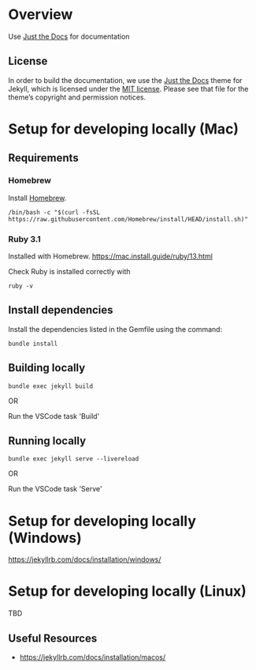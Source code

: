 # Overview

Use [Just the Docs](https://github.com/just-the-docs/just-the-docs) for documentation

## License

In order to build the documentation, we use the [Just the
Docs](https://github.com/just-the-docs/just-the-docs) theme for Jekyll, which
is licensed under the [MIT license](../licenses/LICENSE-just-the-docs.txt).
Please see that file for the theme’s copyright and permission notices.

# Setup for developing locally (Mac)

## Requirements

### Homebrew

Install [Homebrew](https://brew.sh/).
```
/bin/bash -c "$(curl -fsSL https://raw.githubusercontent.com/Homebrew/install/HEAD/install.sh)"
```

### Ruby 3.1

Installed with Homebrew. https://mac.install.guide/ruby/13.html

Check Ruby is installed correctly with
```
ruby -v
```


## Install dependencies

Install the dependencies listed in the Gemfile using the command:
```
bundle install
```

## Building locally

```
bundle exec jekyll build
```

OR

Run the VSCode task 'Build'

## Running locally

```
bundle exec jekyll serve --livereload
```

OR

Run the VSCode task 'Serve'

# Setup for developing locally (Windows)

https://jekyllrb.com/docs/installation/windows/

# Setup for developing locally (Linux)

TBD

## Useful Resources

* https://jekyllrb.com/docs/installation/macos/
